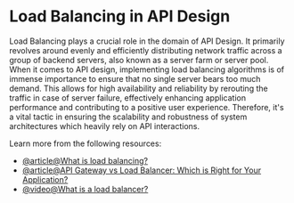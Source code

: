 # Load Balancing in API Design

Load Balancing plays a crucial role in the domain of API Design. It primarily revolves around evenly and efficiently distributing network traffic across a group of backend servers, also known as a server farm or server pool. When it comes to API design, implementing load balancing algorithms is of immense importance to ensure that no single server bears too much demand. This allows for high availability and reliability by rerouting the traffic in case of server failure, effectively enhancing application performance and contributing to a positive user experience. Therefore, it's a vital tactic in ensuring the scalability and robustness of system architectures which heavily rely on API interactions.

Learn more from the following resources:

- [@article@What is load balancing?](https://www.cloudflare.com/en-gb/learning/performance/what-is-load-balancing/)
- [@article@API Gateway vs Load Balancer: Which is Right for Your Application?](https://konghq.com/blog/engineering/api-gateway-vs-load-balancer)
- [@video@What is a load balancer?](https://www.youtube.com/watch?v=sCR3SAVdyCc)